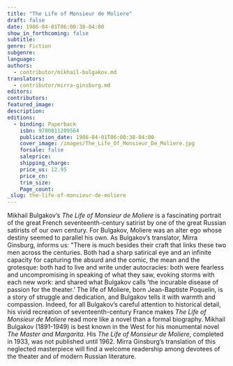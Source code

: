 ```yaml
---
title: "The Life of Monsieur de Moliere"
draft: false
date: 1986-04-01T06:00:38-04:00
show_in_forthcoming: false
subtitle:
genre: Fiction
subgenre:
language:
authors:
  - contributor/mikhail-bulgakov.md
translators:
  - contributor/mirra-ginsburg.md
editors:
contributors:
featured_image:
description:
editions:
  - binding: Paperback
    isbn: 9780811209564
    publication_date: 1986-04-01T06:00:38-04:00
    cover_image: /images/The_Life_Of_Monsieur_De_Moliere.jpg
    forsale: false
    saleprice:
    shipping_charge:
    price_us: 12.95
    price_cn:
    trim_size:
    Page_count:
_slug: the-life-of-monsieur-de-moliere
---
```


Mikhail Bulgakov’s _The Life of Monsieur de Moliere_ is a fascinating portrait of the great French seventeenth-century satirist by one of the great Russian satirists of our own century. For Bulgakov, Moliere was an alter ego whose destiny seemed to parallel his own. As Bulgakov’s translator, Mirra Ginsburg, informs us: "There is much besides their craft that links these two men across the centuries. Both had a sharp satirical eye and an infinite capacity for capturing the absurd and the comic, the mean and the grotesque: both had to live and write under autocracies: both were fearless and uncompromising in speaking of what they saw, evoking storms with each new work: and shared what Bulgakov calls ’the incurable disease of passion for the theater.’ The life of Moliere, born Jean-Baptiste Poquelin, is a story of struggle and dedication, and Bulgakov tells it with warmth and compassion. Indeed, for all Bulgakov’s careful attention to historical detail, his vivid recreation of seventeenth-century France makes _The Life of Monsieur de Moliere_ read more like a novel than a formal biography. Mikhail Bulgakov (1891-1949) is best known in the West for his monumental novel _The Master and Margarita_. His _The Life of Monsieur de Moliere_, completed in 1933, was not published until 1962. Mirra Ginsburg’s translation of this neglected masterpiece will find a welcome readership among devotees of the theater and of modern Russian literature.

